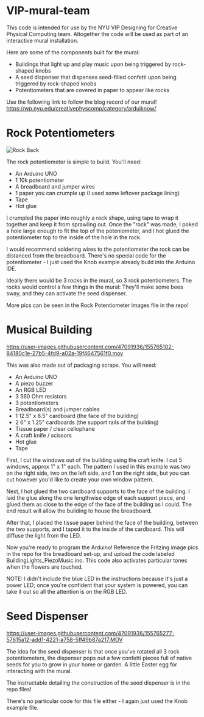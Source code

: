 # VIP-mural-team

This code is intended for use by the NYU VIP Designing for Creative Physical Computing team. Altogether the code will be used as part of an interactive mural installation. 

Here are some of the components built for the mural:

- Buildings that light up and play music upon being triggered by rock-shaped knobs
- A seed dispenser that dispenses seed-filled confetti upon being triggered by rock-shaped knobs
- Potentiometers that are covered in paper to appear like rocks

Use the following link to follow the blog record of our mural! https://wp.nyu.edu/creativephyscomp/category/arduiknow/

# Rock Potentiometers

![Rock Back](https://user-images.githubusercontent.com/47091936/155765830-ed309e3a-37f4-4175-8aad-912dcc22c998.jpg)

The rock potentiometer is simple to build. You'll need:

- An Arduino UNO
- 1 10k potentiometer
- A breadboard and jumper wires
- 1 paper you can crumple up (I used some leftover package lining)
- Tape
- Hot glue

I crumpled the paper into roughly a rock shape, using tape to wrap it together and keep it from sprawling out. Once the "rock" was made, I poked a hole large enough to fit the top of the poteniometer, and I hot glued the potentiometer top to the inside of the hole in the rock. 

I would recommend soldering wires to the potentiometer the rock can be distanced from the breadboard. There's no special code for the potentiometer - I just used the Knob example already build into the Arduino IDE. 

Ideally there would be 3 rocks in the mural, so 3 rock potentiometers. The rocks would control a few things in the mural: They'll make some bees sway, and they can activate the seed dispenser. 

More pics can be seen in the Rock Potentiometer images file in the repo! 

# Musical Building

https://user-images.githubusercontent.com/47091936/155765102-84180c1e-27b5-4fd9-a02a-19f4647561f0.mov

This was also made out of packaging scraps. You will need:

- An Arduino UNO
- A piezo buzzer
- An RGB LED
- 3 560 Ohm resistors
- 3 potentiometers
- Breadboard(s) and jumper cables
- 1 12.5" x 8.5" cardboard (the face of the building)
- 2 6" x 1.25" cardboards (the support rails of the building)
- Tissue paper / clear cellophane
- A craft knife / scissors
- Hot glue
- Tape

First, I cut the windows out of the building using the craft knife. I cut 5 windows, approx 1" x 1" each. The pattern I used in this example was two on the right side, two on the left side, and 1 on the right side, but you can cut however you'd like to create your own window pattern. 

Next, I hot glued the two cardboard supports to the face of the building. I laid the glue along the one lengthwise edge of each support piece, and glued them as close to the edge of the face of the building as I could. The end result will allow the building to house the breadboard. 

After that, I placed the tissue paper behind the face of the building, between the two supports, and I taped it to the inside of the cardboard. This will diffuse the light from the LED.

Now you're ready to program the Arduino! Reference the Fritzing image pics in the repo for the breadboard set-up, and upload the code labeled BuildingLights_PiezoMusic.ino. This code also activates particular tones when the flowers are touched. 

NOTE: I didn't include the blue LED in the instructions because it's just a power LED; once you're confident that your system is powered, you can take it out so all the attention is on the RGB LED. 

# Seed Dispenser

https://user-images.githubusercontent.com/47091936/155765277-57615a12-add1-4221-a758-5ff49b87a217.MOV

The idea for the seed dispenser is that once you've rotated all 3 rock potentiometers, the dispenser pops out a few confetti pieces full of native seeds for you to grow in your home or garden. A little Easter egg for interacting with the mural. 

The instructable detailing the construction of the seed dispenser is in the repo files! 

There's no particular code for this file either - I again just used the Knob example file. 





